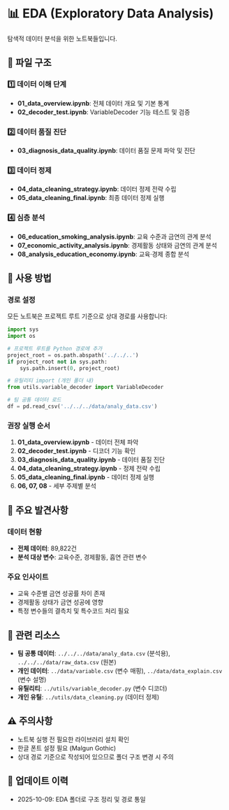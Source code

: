 # 📊 EDA (Exploratory Data Analysis)

탐색적 데이터 분석을 위한 노트북들입니다.

## 📁 파일 구조

### 1️⃣ 데이터 이해 단계
- **01_data_overview.ipynb**: 전체 데이터 개요 및 기본 통계
- **02_decoder_test.ipynb**: VariableDecoder 기능 테스트 및 검증

### 2️⃣ 데이터 품질 진단
- **03_diagnosis_data_quality.ipynb**: 데이터 품질 문제 파악 및 진단

### 3️⃣ 데이터 정제
- **04_data_cleaning_strategy.ipynb**: 데이터 정제 전략 수립
- **05_data_cleaning_final.ipynb**: 최종 데이터 정제 실행

### 4️⃣ 심층 분석
- **06_education_smoking_analysis.ipynb**: 교육 수준과 금연의 관계 분석
- **07_economic_activity_analysis.ipynb**: 경제활동 상태와 금연의 관계 분석
- **08_analysis_education_economy.ipynb**: 교육·경제 종합 분석

## 🔧 사용 방법

### 경로 설정
모든 노트북은 프로젝트 루트 기준으로 상대 경로를 사용합니다:

```python
import sys
import os

# 프로젝트 루트를 Python 경로에 추가
project_root = os.path.abspath('../../..')
if project_root not in sys.path:
    sys.path.insert(0, project_root)

# 유틸리티 import (개인 폴더 내)
from utils.variable_decoder import VariableDecoder

# 팀 공통 데이터 로드
df = pd.read_csv('../../../data/analy_data.csv')
```

### 권장 실행 순서

1. **01_data_overview.ipynb** - 데이터 전체 파악
2. **02_decoder_test.ipynb** - 디코더 기능 확인
3. **03_diagnosis_data_quality.ipynb** - 데이터 품질 진단
4. **04_data_cleaning_strategy.ipynb** - 정제 전략 수립
5. **05_data_cleaning_final.ipynb** - 데이터 정제 실행
6. **06, 07, 08** - 세부 주제별 분석

## 📌 주요 발견사항

### 데이터 현황
- **전체 데이터**: 89,822건
- **분석 대상 변수**: 교육수준, 경제활동, 흡연 관련 변수

### 주요 인사이트
- 교육 수준별 금연 성공률 차이 존재
- 경제활동 상태가 금연 성공에 영향
- 특정 변수들의 결측치 및 특수코드 처리 필요

## 🔗 관련 리소스

- **팀 공통 데이터**: `../../../data/analy_data.csv` (분석용), `../../../data/raw_data.csv` (원본)
- **개인 데이터**: `../data/variable.csv` (변수 매핑), `../data/data_explain.csv` (변수 설명)
- **유틸리티**: `../utils/variable_decoder.py` (변수 디코더)
- **개인 유틸**: `../utils/data_cleaning.py` (데이터 정제)

## ⚠️ 주의사항

- 노트북 실행 전 필요한 라이브러리 설치 확인
- 한글 폰트 설정 필요 (Malgun Gothic)
- 상대 경로 기준으로 작성되어 있으므로 폴더 구조 변경 시 주의

## 📅 업데이트 이력

- 2025-10-09: EDA 폴더로 구조 정리 및 경로 통일

